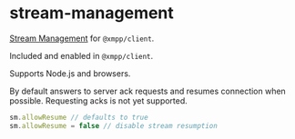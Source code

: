 # stream-management

[Stream Management](https://xmpp.org/extensions/xep-0198.html) for `@xmpp/client`.

Included and enabled in `@xmpp/client`.

Supports Node.js and browsers.

By default answers to server ack requests and resumes connection when possible.
Requesting acks is not yet supported.

```js
sm.allowResume // defaults to true
sm.allowResume = false // disable stream resumption
```

